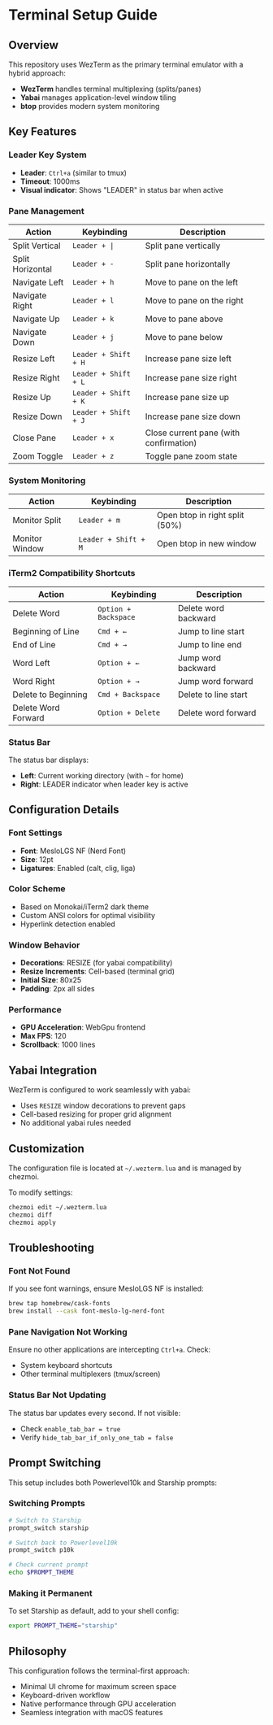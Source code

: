 # Terminal Setup Guide

## Overview

This repository uses WezTerm as the primary terminal emulator with a hybrid approach:
- **WezTerm** handles terminal multiplexing (splits/panes)
- **Yabai** manages application-level window tiling
- **btop** provides modern system monitoring

## Key Features

### Leader Key System
- **Leader**: `Ctrl+a` (similar to tmux)
- **Timeout**: 1000ms
- **Visual indicator**: Shows "LEADER" in status bar when active

### Pane Management

| Action | Keybinding | Description |
|--------|-----------|-------------|
| Split Vertical | `Leader + \|` | Split pane vertically |
| Split Horizontal | `Leader + -` | Split pane horizontally |
| Navigate Left | `Leader + h` | Move to pane on the left |
| Navigate Right | `Leader + l` | Move to pane on the right |
| Navigate Up | `Leader + k` | Move to pane above |
| Navigate Down | `Leader + j` | Move to pane below |
| Resize Left | `Leader + Shift + H` | Increase pane size left |
| Resize Right | `Leader + Shift + L` | Increase pane size right |
| Resize Up | `Leader + Shift + K` | Increase pane size up |
| Resize Down | `Leader + Shift + J` | Increase pane size down |
| Close Pane | `Leader + x` | Close current pane (with confirmation) |
| Zoom Toggle | `Leader + z` | Toggle pane zoom state |

### System Monitoring

| Action | Keybinding | Description |
|--------|-----------|-------------|
| Monitor Split | `Leader + m` | Open btop in right split (50%) |
| Monitor Window | `Leader + Shift + M` | Open btop in new window |

### iTerm2 Compatibility Shortcuts

| Action | Keybinding | Description |
|--------|-----------|-------------|
| Delete Word | `Option + Backspace` | Delete word backward |
| Beginning of Line | `Cmd + ←` | Jump to line start |
| End of Line | `Cmd + →` | Jump to line end |
| Word Left | `Option + ←` | Jump word backward |
| Word Right | `Option + →` | Jump word forward |
| Delete to Beginning | `Cmd + Backspace` | Delete to line start |
| Delete Word Forward | `Option + Delete` | Delete word forward |

### Status Bar

The status bar displays:
- **Left**: Current working directory (with `~` for home)
- **Right**: LEADER indicator when leader key is active

## Configuration Details

### Font Settings
- **Font**: MesloLGS NF (Nerd Font)
- **Size**: 12pt
- **Ligatures**: Enabled (calt, clig, liga)

### Color Scheme
- Based on Monokai/iTerm2 dark theme
- Custom ANSI colors for optimal visibility
- Hyperlink detection enabled

### Window Behavior
- **Decorations**: RESIZE (for yabai compatibility)
- **Resize Increments**: Cell-based (terminal grid)
- **Initial Size**: 80x25
- **Padding**: 2px all sides

### Performance
- **GPU Acceleration**: WebGpu frontend
- **Max FPS**: 120
- **Scrollback**: 1000 lines

## Yabai Integration

WezTerm is configured to work seamlessly with yabai:
- Uses `RESIZE` window decorations to prevent gaps
- Cell-based resizing for proper grid alignment
- No additional yabai rules needed

## Customization

The configuration file is located at `~/.wezterm.lua` and is managed by chezmoi.

To modify settings:
```bash
chezmoi edit ~/.wezterm.lua
chezmoi diff
chezmoi apply
```

## Troubleshooting

### Font Not Found
If you see font warnings, ensure MesloLGS NF is installed:
```bash
brew tap homebrew/cask-fonts
brew install --cask font-meslo-lg-nerd-font
```

### Pane Navigation Not Working
Ensure no other applications are intercepting `Ctrl+a`. Check:
- System keyboard shortcuts
- Other terminal multiplexers (tmux/screen)

### Status Bar Not Updating
The status bar updates every second. If not visible:
- Check `enable_tab_bar = true`
- Verify `hide_tab_bar_if_only_one_tab = false`

## Prompt Switching

This setup includes both Powerlevel10k and Starship prompts:

### Switching Prompts
```bash
# Switch to Starship
prompt_switch starship

# Switch back to Powerlevel10k
prompt_switch p10k

# Check current prompt
echo $PROMPT_THEME
```

### Making it Permanent
To set Starship as default, add to your shell config:
```bash
export PROMPT_THEME="starship"
```

## Philosophy

This configuration follows the terminal-first approach:
- Minimal UI chrome for maximum screen space
- Keyboard-driven workflow
- Native performance through GPU acceleration
- Seamless integration with macOS features